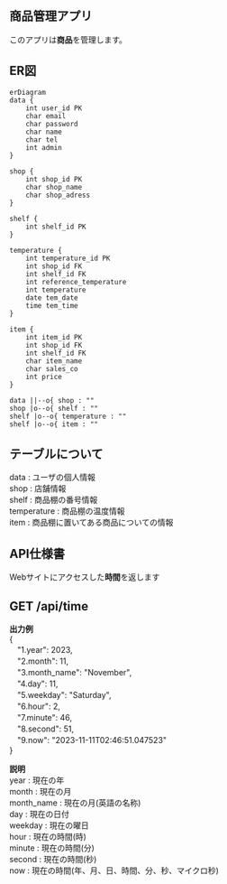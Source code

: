 ## 商品管理アプリ
このアプリは**商品**を管理します。

## ER図
```mermaid
erDiagram
data {
    int user_id PK
    char email
    char password
    char name
    char tel
    int admin
}

shop {
    int shop_id PK
    char shop_name
    char shop_adress
}

shelf {
    int shelf_id PK
}

temperature {
    int temperature_id PK
    int shop_id FK
    int shelf_id FK
    int reference_temperature
    int temperature
    date tem_date
    time tem_time
}

item {
    int item_id PK
    int shop_id FK
    int shelf_id FK
    char item_name
    char sales_co
    int price
}

data ||--o{ shop : ""
shop |o--o{ shelf : ""
shelf |o--o{ temperature : ""
shelf |o--o{ item : ""
```

## テーブルについて
data : ユーザの個人情報<br>
shop : 店舗情報<br>
shelf : 商品棚の番号情報<br>
temperature : 商品棚の温度情報<br>
item : 商品棚に置いてある商品についての情報

## API仕様書
Webサイトにアクセスした**時間**を返します

## GET /api/time
**出力例**<br>
{<br>
　"1.year": 2023,<br>
　"2.month": 11,<br>
　"3.month_name": "November",<br>
　"4.day": 11,<br>
　"5.weekday": "Saturday",<br>
　"6.hour": 2,<br>
　"7.minute": 46,<br>
　"8.second": 51,<br>
　"9.now": "2023-11-11T02:46:51.047523"<br>
}<br>

**説明**<br>
year : 現在の年<br>
month : 現在の月<br>
month_name : 現在の月(英語の名称)<br>
day : 現在の日付<br>
weekday : 現在の曜日<br>
hour : 現在の時間(時)<br>
minute : 現在の時間(分)<br>
second : 現在の時間(秒)<br>
now : 現在の時間(年、月、日、時間、分、秒、マイクロ秒)<br>
